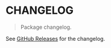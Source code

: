 # CHANGELOG

> Package changelog.

See [GitHub Releases](https://github.com/stdlib-js/process-exec-path/releases) for the changelog.